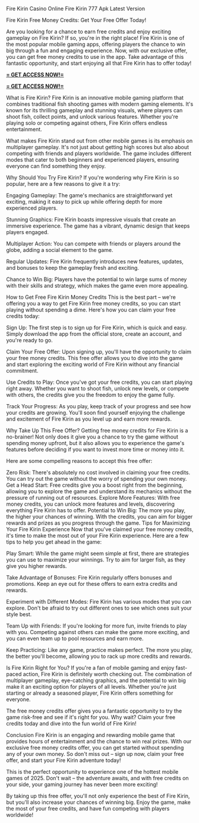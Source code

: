 Fire Kirin Casino Online Fire Kirin 777 Apk Latest Version

Fire Kirin Free Money Credits: Get Your Free Offer Today!

Are you looking for a chance to earn free credits and enjoy exciting gameplay on Fire Kirin? If so, you're in the right place! Fire Kirin is one of the most popular mobile gaming apps, offering players the chance to win big through a fun and engaging experience. Now, with our exclusive offer, you can get free money credits to use in the app. Take advantage of this fantastic opportunity, and start enjoying all that Fire Kirin has to offer today!


**[= GET ACCESS NOW!=](https://www.google.com/url?q=https%3A%2F%2Fappbitly.com%2FNtEaj)**


**[= GET ACCESS NOW!=](https://www.google.com/url?q=https%3A%2F%2Fappbitly.com%2FNtEaj)**


What is Fire Kirin?
Fire Kirin is an innovative mobile gaming platform that combines traditional fish shooting games with modern gaming elements. It's known for its thrilling gameplay and stunning visuals, where players can shoot fish, collect points, and unlock various features. Whether you're playing solo or competing against others, Fire Kirin offers endless entertainment.

What makes Fire Kirin stand out from other mobile games is its emphasis on multiplayer gameplay. It's not just about getting high scores but also about competing with friends and players worldwide. The game includes different modes that cater to both beginners and experienced players, ensuring everyone can find something they enjoy.

Why Should You Try Fire Kirin?
If you're wondering why Fire Kirin is so popular, here are a few reasons to give it a try:

Engaging Gameplay: The game's mechanics are straightforward yet exciting, making it easy to pick up while offering depth for more experienced players.

Stunning Graphics: Fire Kirin boasts impressive visuals that create an immersive experience. The game has a vibrant, dynamic design that keeps players engaged.

Multiplayer Action: You can compete with friends or players around the globe, adding a social element to the game.

Regular Updates: Fire Kirin frequently introduces new features, updates, and bonuses to keep the gameplay fresh and exciting.

Chance to Win Big: Players have the potential to win large sums of money with their skills and strategy, which makes the game even more appealing.

How to Get Free Fire Kirin Money Credits
This is the best part – we're offering you a way to get Fire Kirin free money credits, so you can start playing without spending a dime. Here's how you can claim your free credits today:

Sign Up: The first step is to sign up for Fire Kirin, which is quick and easy. Simply download the app from the official store, create an account, and you're ready to go.

Claim Your Free Offer: Upon signing up, you'll have the opportunity to claim your free money credits. This free offer allows you to dive into the game and start exploring the exciting world of Fire Kirin without any financial commitment.

Use Credits to Play: Once you've got your free credits, you can start playing right away. Whether you want to shoot fish, unlock new levels, or compete with others, the credits give you the freedom to enjoy the game fully.

Track Your Progress: As you play, keep track of your progress and see how your credits are growing. You'll soon find yourself enjoying the challenge and excitement of Fire Kirin as you level up and earn more rewards.

Why Take Up This Free Offer?
Getting free money credits for Fire Kirin is a no-brainer! Not only does it give you a chance to try the game without spending money upfront, but it also allows you to experience the game's features before deciding if you want to invest more time or money into it.

Here are some compelling reasons to accept this free offer:

Zero Risk: There's absolutely no cost involved in claiming your free credits. You can try out the game without the worry of spending your own money.
Get a Head Start: Free credits give you a boost right from the beginning, allowing you to explore the game and understand its mechanics without the pressure of running out of resources.
Explore More Features: With free money credits, you can unlock more features and levels, discovering everything Fire Kirin has to offer.
Potential to Win Big: The more you play, the higher your chances of winning. With the credits, you can aim for bigger rewards and prizes as you progress through the game.
Tips for Maximizing Your Fire Kirin Experience
Now that you've claimed your free money credits, it's time to make the most out of your Fire Kirin experience. Here are a few tips to help you get ahead in the game:

Play Smart: While the game might seem simple at first, there are strategies you can use to maximize your winnings. Try to aim for larger fish, as they give you higher rewards.

Take Advantage of Bonuses: Fire Kirin regularly offers bonuses and promotions. Keep an eye out for these offers to earn extra credits and rewards.

Experiment with Different Modes: Fire Kirin has various modes that you can explore. Don't be afraid to try out different ones to see which ones suit your style best.

Team Up with Friends: If you're looking for more fun, invite friends to play with you. Competing against others can make the game more exciting, and you can even team up to pool resources and earn more.

Keep Practicing: Like any game, practice makes perfect. The more you play, the better you'll become, allowing you to rack up more credits and rewards.

Is Fire Kirin Right for You?
If you're a fan of mobile gaming and enjoy fast-paced action, Fire Kirin is definitely worth checking out. The combination of multiplayer gameplay, eye-catching graphics, and the potential to win big make it an exciting option for players of all levels. Whether you're just starting or already a seasoned player, Fire Kirin offers something for everyone.

The free money credits offer gives you a fantastic opportunity to try the game risk-free and see if it's right for you. Why wait? Claim your free credits today and dive into the fun world of Fire Kirin!

Conclusion
Fire Kirin is an engaging and rewarding mobile game that provides hours of entertainment and the chance to win real prizes. With our exclusive free money credits offer, you can get started without spending any of your own money. So don't miss out – sign up now, claim your free offer, and start your Fire Kirin adventure today!

This is the perfect opportunity to experience one of the hottest mobile games of 2025. Don't wait – the adventure awaits, and with free credits on your side, your gaming journey has never been more exciting!

By taking up this free offer, you'll not only experience the best of Fire Kirin, but you'll also increase your chances of winning big. Enjoy the game, make the most of your free credits, and have fun competing with players worldwide!
